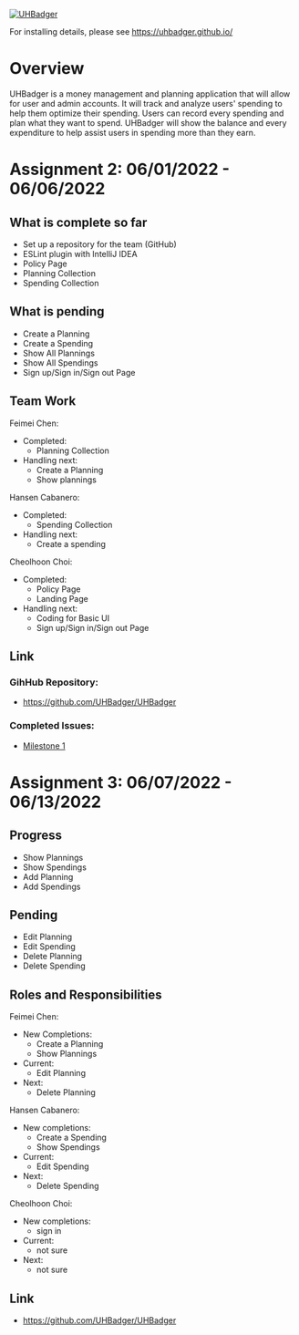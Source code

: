 [![UHBadger](https://github.com/UHBadger/UHBadger/actions/workflows/ci.yml/badge.svg)](https://github.com/UHBadger/UHBadger/actions/workflows/ci.yml)

For installing details, please see https://uhbadger.github.io/

# Overview
UHBadger is a money management and planning application that will allow for user and admin accounts. It will track and analyze users' spending to help them optimize their spending. Users can record every spending and plan what they want to spend. UHBadger will show the balance and every expenditure to help assist users in spending more than they earn. 

# Assignment 2: 06/01/2022 - 06/06/2022

## What is complete so far
* Set up a repository for the team (GitHub)
* ESLint plugin with IntelliJ IDEA
* Policy Page
* Planning Collection 
* Spending Collection 

## What is pending
* Create a Planning 
* Create a Spending 
* Show All Plannings
* Show All Spendings
* Sign up/Sign in/Sign out Page

## Team Work
Feimei Chen:
 - Completed:
   - Planning Collection 
 - Handling next:
   - Create a Planning 
   - Show plannings 
   
Hansen Cabanero:
  - Completed:
    - Spending Collection 
  - Handling next:
    - Create a spending 
    
 Cheolhoon Choi:
  - Completed:
    - Policy Page
    - Landing Page 
  - Handling next:
    - Coding for Basic UI
    - Sign up/Sign in/Sign out Page

## Link
### GihHub Repository: 
* https://github.com/UHBadger/UHBadger

### Completed Issues:
* [Milestone 1](https://github.com/UHBadger/UHBadger/projects/1)

 # Assignment 3: 06/07/2022 - 06/13/2022
## Progress
   * Show Plannings
   * Show Spendings
   * Add Planning 
   * Add Spendings 
## Pending
   * Edit Planning
   * Edit Spending 
   * Delete Planning
   * Delete Spending 
## Roles and Responsibilities
Feimei Chen:
 - New Completions:
   - Create a Planning 
   - Show Plannings 
 - Current:
   - Edit Planning
 - Next:
   - Delete Planning
   
Hansen Cabanero:
  - New completions:
    - Create a Spending 
    - Show Spendings
  - Current:
    - Edit Spending
  - Next:
    - Delete Spending
    
 Cheolhoon Choi:
  - New completions:
    - sign in 
  - Current:
    - not sure
  - Next: 
    - not sure 
  ## Link
   * https://github.com/UHBadger/UHBadger
